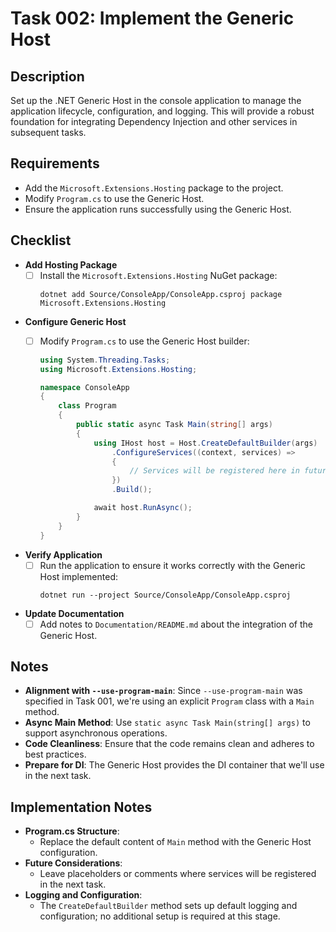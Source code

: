 # Task 002: Implement the Generic Host

## Description

Set up the .NET Generic Host in the console application to manage the application lifecycle, configuration, and logging. This will provide a robust foundation for integrating Dependency Injection and other services in subsequent tasks.

## Requirements

- Add the `Microsoft.Extensions.Hosting` package to the project.
- Modify `Program.cs` to use the Generic Host.
- Ensure the application runs successfully using the Generic Host.

## Checklist

- **Add Hosting Package**
    - [ ] Install the `Microsoft.Extensions.Hosting` NuGet package:
      ```pwsh
      dotnet add Source/ConsoleApp/ConsoleApp.csproj package Microsoft.Extensions.Hosting
      ```
- **Configure Generic Host**
    - [ ] Modify `Program.cs` to use the Generic Host builder:

      ```csharp
      using System.Threading.Tasks;
      using Microsoft.Extensions.Hosting;
  
      namespace ConsoleApp
      {
          class Program
          {
              public static async Task Main(string[] args)
              {
                  using IHost host = Host.CreateDefaultBuilder(args)
                      .ConfigureServices((context, services) =>
                      {
                          // Services will be registered here in future tasks
                      })
                      .Build();
  
                  await host.RunAsync();
              }
          }
      }
      ```
- **Verify Application**
    - [ ] Run the application to ensure it works correctly with the Generic Host implemented:
      ```pwsh
      dotnet run --project Source/ConsoleApp/ConsoleApp.csproj
      ```
- **Update Documentation**
    - [ ] Add notes to `Documentation/README.md` about the integration of the Generic Host.

## Notes

- **Alignment with `--use-program-main`**: Since `--use-program-main` was specified in Task 001, we're using an explicit `Program` class with a `Main` method.
- **Async Main Method**: Use `static async Task Main(string[] args)` to support asynchronous operations.
- **Code Cleanliness**: Ensure that the code remains clean and adheres to best practices.
- **Prepare for DI**: The Generic Host provides the DI container that we'll use in the next task.

## Implementation Notes

- **Program.cs Structure**:
    - Replace the default content of `Main` method with the Generic Host configuration.
- **Future Considerations**:
    - Leave placeholders or comments where services will be registered in the next task.
- **Logging and Configuration**:
    - The `CreateDefaultBuilder` method sets up default logging and configuration; no additional setup is required at this stage.

